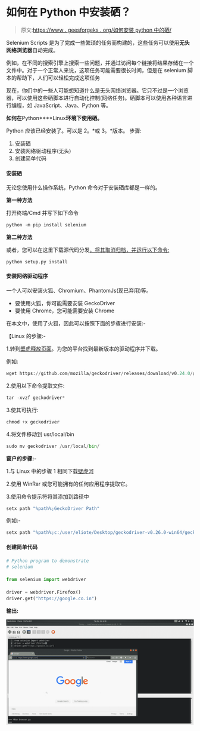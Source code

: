 # 如何在 Python 中安装硒？

> 原文:[https://www . geesforgeks . org/如何安装 python 中的硒/](https://www.geeksforgeeks.org/how-to-install-selenium-in-python/)

Selenium Scripts 是为了完成一些繁琐的任务而构建的，这些任务可以使用**无头网络浏览器**自动完成。

例如，在不同的搜索引擎上搜索一些问题，并通过访问每个链接将结果存储在一个文件中。对于一个正常人来说，这项任务可能需要很长时间，但是在 selenium 脚本的帮助下，人们可以轻松完成这项任务

现在，你们中的一些人可能想知道什么是无头网络浏览器。它只不过是一个浏览器，可以使用这些硒脚本进行自动化控制(网络任务)。硒脚本可以使用各种语言进行编程，如 JavaScript、Java、Python 等。

**如何在**Python****Linux**环境下使用硒。**

Python 应该已经安装了。可以是 2。*或 3。*版本。
步骤:

1.  安装硒
2.  安装网络驱动程序(无头)
3.  创建简单代码

#### 安装硒

无论您使用什么操作系统，Python 命令对于安装硒库都是一样的。

**第一种方法**

打开终端/Cmd 并写下如下命令

```py
python -m pip install selenium
```

**第二种方法**

或者，您可以在这里下载源代码分发[，将其取消归档，并运行以下命令:](https://pypi.python.org/pypi/selenium)

```py
python setup.py install
```

#### 安装网络驱动程序

一个人可以安装火狐、Chromium、PhantomJs(现已弃用)等。

*   要使用火狐，你可能需要安装 GeckoDriver
*   要使用 Chrome，您可能需要安装 Chrome

在本文中，使用了火狐，因此可以按照下面的步骤进行安装:-

【Linux 的步骤:-

1.转到[壁虎释放页面](https://github.com/mozilla/geckodriver/releases)。为您的平台找到最新版本的驱动程序并下载。

例如:

```py
wget https://github.com/mozilla/geckodriver/releases/download/v0.24.0/geckodriver-v0.24.0-linux64.tar.gz

```

2.使用以下命令提取文件:

```py
tar -xvzf geckodriver*

```

3.使其可执行:

```py
chmod +x geckodriver

```

4.将文件移动到 usr/local/bin

```py
sudo mv geckodriver /usr/local/bin/

```

**窗户的步骤:-**

1.与 Linux 中的步骤 1 相同下载[壁虎河](https://github.com/mozilla/geckodriver/releases)

2.使用 WinRar 或您可能拥有的任何应用程序提取它。

3.使用命令提示符将其添加到路径中

```py
setx path "%path%;GeckoDriver Path"

```

例如:-

```py
setx path "%path%;c:/user/eliote/Desktop/geckodriver-v0.26.0-win64/geckodriver.exe"

```

#### 创建简单代码

```py
# Python program to demonstrate
# selenium

from selenium import webdriver

driver = webdriver.Firefox()
driver.get("https://google.co.in")
```

**输出:**

![python-selenium](img/31ac1e88432a086a9fb1e046c67532d7.png)